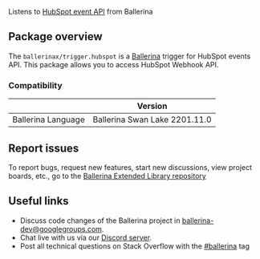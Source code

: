 Listens to [HubSpot event API](https://developers.hubspot.com/docs/api/webhooks/) from Ballerina

## Package overview
The `ballerinax/trigger.hubspot` is a [Ballerina](https://ballerina.io/) trigger for HubSpot events API.
This package allows you to access HubSpot Webhook API.  

### Compatibility
|                               | Version                       |
|-------------------------------|-------------------------------|
| Ballerina Language            | Ballerina Swan Lake 2201.11.0 |

## Report issues
To report bugs, request new features, start new discussions, view project boards, etc., go to the [Ballerina Extended Library repository](https://github.com/ballerina-platform/ballerina-extended-library)

## Useful links
- Discuss code changes of the Ballerina project in [ballerina-dev@googlegroups.com](mailto:ballerina-dev@googlegroups.com).
- Chat live with us via our [Discord server](https://discord.gg/ballerinalang).
- Post all technical questions on Stack Overflow with the [#ballerina](https://stackoverflow.com/questions/tagged/ballerina) tag